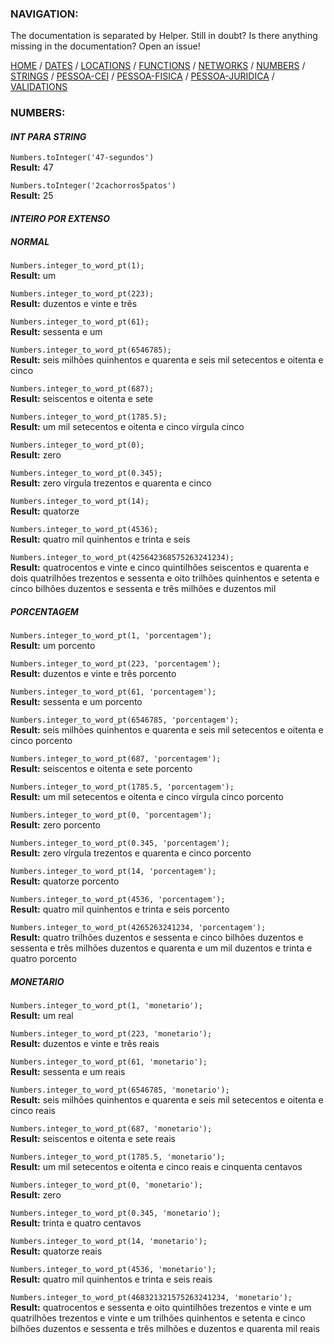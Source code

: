 ### NAVIGATION:
The documentation is separated by Helper. Still in doubt? Is there anything missing in the documentation? Open an issue! 

[HOME](../README.md) / [DATES](DATES.md)  / [LOCATIONS](LOCATIONS.md)  / [FUNCTIONS](FUNCTIONS.md)  / [NETWORKS](NETWORKS.md)  / [NUMBERS](NUMBERS.md)  / [STRINGS](STRINGS.md)  / [PESSOA-CEI](PESSOA-CEI.md)  / [PESSOA-FISICA](PESSOA-FISICA.md)  / [PESSOA-JURIDICA](PESSOA-JURIDICA.md)  / [VALIDATIONS](VALIDATIONS.md)  

### NUMBERS:

#### *INT PARA STRING*

`Numbers.toInteger('47-segundos')`  
**Result:** 47

`Numbers.toInteger('2cachorros5patos')`  
**Result:** 25

#### *INTEIRO POR EXTENSO*

##### *NORMAL*

`Numbers.integer_to_word_pt(1);`  
**Result:** um

`Numbers.integer_to_word_pt(223);`  
**Result:** duzentos e vinte e três

`Numbers.integer_to_word_pt(61);`  
**Result:** sessenta e um

`Numbers.integer_to_word_pt(6546785);`  
**Result:** seis milhões quinhentos e quarenta e seis mil setecentos e oitenta e cinco

`Numbers.integer_to_word_pt(687);`  
**Result:** seiscentos e oitenta e sete

`Numbers.integer_to_word_pt(1785.5);`  
**Result:** um mil setecentos e oitenta e cinco vírgula cinco

`Numbers.integer_to_word_pt(0);`  
**Result:** zero

`Numbers.integer_to_word_pt(0.345);`  
**Result:** zero vírgula trezentos e quarenta e cinco

`Numbers.integer_to_word_pt(14);`  
**Result:** quatorze

`Numbers.integer_to_word_pt(4536);`  
**Result:** quatro mil quinhentos e trinta e seis

`Numbers.integer_to_word_pt(425642368575263241234);`  
**Result:** quatrocentos e vinte e cinco quintilhões seiscentos e quarenta e dois quatrilhões trezentos e sessenta e oito trilhões quinhentos e setenta e cinco bilhões duzentos e sessenta e três milhões e duzentos mil

##### *PORCENTAGEM*

`Numbers.integer_to_word_pt(1, 'porcentagem');`  
**Result:** um porcento

`Numbers.integer_to_word_pt(223, 'porcentagem');`  
**Result:** duzentos e vinte e três porcento

`Numbers.integer_to_word_pt(61, 'porcentagem');`  
**Result:** sessenta e um porcento

`Numbers.integer_to_word_pt(6546785, 'porcentagem');`  
**Result:** seis milhões quinhentos e quarenta e seis mil setecentos e oitenta e cinco porcento

`Numbers.integer_to_word_pt(687, 'porcentagem');`  
**Result:** seiscentos e oitenta e sete porcento

`Numbers.integer_to_word_pt(1785.5, 'porcentagem');`  
**Result:** um mil setecentos e oitenta e cinco vírgula cinco porcento

`Numbers.integer_to_word_pt(0, 'porcentagem');`  
**Result:** zero porcento

`Numbers.integer_to_word_pt(0.345, 'porcentagem');`  
**Result:** zero vírgula trezentos e quarenta e cinco porcento

`Numbers.integer_to_word_pt(14, 'porcentagem');`  
**Result:** quatorze porcento

`Numbers.integer_to_word_pt(4536, 'porcentagem');`  
**Result:** quatro mil quinhentos e trinta e seis porcento

`Numbers.integer_to_word_pt(4265263241234, 'porcentagem');`  
**Result:** quatro trilhões duzentos e sessenta e cinco bilhões duzentos e sessenta e três milhões duzentos e quarenta e um mil duzentos e trinta e quatro porcento

##### *MONETARIO*

`Numbers.integer_to_word_pt(1, 'monetario');`  
**Result:** um real

`Numbers.integer_to_word_pt(223, 'monetario');`  
**Result:** duzentos e vinte e três reais

`Numbers.integer_to_word_pt(61, 'monetario');`  
**Result:** sessenta e um reais

`Numbers.integer_to_word_pt(6546785, 'monetario');`  
**Result:** seis milhões quinhentos e quarenta e seis mil setecentos e oitenta e cinco reais

`Numbers.integer_to_word_pt(687, 'monetario');`  
**Result:** seiscentos e oitenta e sete reais

`Numbers.integer_to_word_pt(1785.5, 'monetario');`  
**Result:** um mil setecentos e oitenta e cinco reais e cinquenta centavos

`Numbers.integer_to_word_pt(0, 'monetario');`  
**Result:** zero

`Numbers.integer_to_word_pt(0.345, 'monetario');`  
**Result:** trinta e quatro centavos

`Numbers.integer_to_word_pt(14, 'monetario');`  
**Result:** quatorze reais

`Numbers.integer_to_word_pt(4536, 'monetario');`  
**Result:** quatro mil quinhentos e trinta e seis reais

`Numbers.integer_to_word_pt(468321321575263241234, 'monetario');`  
**Result:** quatrocentos e sessenta e oito quintilhões trezentos e vinte e um quatrilhões trezentos e vinte e um trilhões quinhentos e setenta e cinco bilhões duzentos e sessenta e três milhões e duzentos e quarenta mil reais
